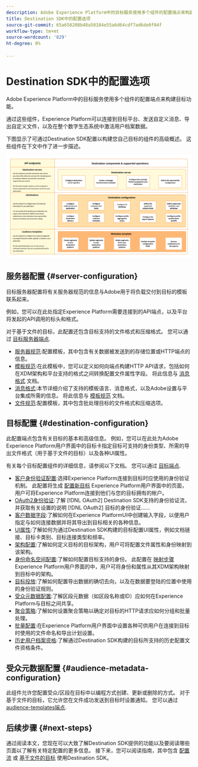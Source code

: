 ```yaml
---
description: Adobe Experience Platform中的目标服务使用多个组件的配置端点来构建目标功能。 了解这些组件如何结合使用，让Experience Platform能够连接到目标合作伙伴、发送自定义消息以及在整个数字生态系统中激活用户档案数据。
title: Destination SDK中的配置选项
source-git-commit: 65a658208b48a50184e55a6d64cdf7ad6de0f04f
workflow-type: tm+mt
source-wordcount: '829'
ht-degree: 0%

---
```



# Destination SDK中的配置选项

Adobe Experience Platform中的目标服务使用多个组件的配置端点来构建目标功能。

通过这些组件，Experience Platform可以连接到目标平台、发送自定义消息、导出自定义文件，以及在整个数字生态系统中激活用户档案数据。

下图显示了可通过Destination SDK配置以构建您自己目标的组件的高级概述。 这些组件在下文中作了进一步描述。

![显示Destination SDK组件、配置端点及其支持的操作的图表。](../assets/functionality/destination-sdk-components-diagram.png)

## 服务器配置 {#server-configuration}

目标服务器配置将有关服务器规范的信息与Adobe用于将负载交付到目标的模板联系起来。

例如，您可以在此处指定Experience Platform需要连接到的API端点，以及平台将发起的API调用的标头和格式。

对于基于文件的目标，此配置还包含目标支持的文件格式和压缩格式。 您可以通过 [目标服务器端点](../authoring-api/destination-server/create-destination-server.md).

* [服务器规范](destination-server/server-specs.md):配置模板，其中包含有关数据被发送到的存储位置或HTTP端点的信息。
* [模板规范](destination-server/templating-specs.md):在此模板中，您可以定义如何向端点构建HTTP API请求，包括如何在XDM架构和平台支持的格式之间转换配置文件属性字段。 将此信息与 [消息格式](destination-server/message-format.md) 文档。
* [消息格式](destination-server/message-format.md):本节详细介绍了支持的模板语言、消息格式，以及Adobe设置与平台集成所需的信息。 将此信息与 [模板规范](destination-server/templating-specs.md) 文档。
* [文件规范](destination-server/file-formatting.md):配置模板，其中包含批处理目标的文件格式和压缩选项。

## 目标配置 {#destination-configuration}

此配置端点包含有关目标的基本和高级信息。 例如，您可以在此处为Adobe Experience Platform用户界面中的目标卡指定目标可支持的身份类型、所需的导出文件格式（用于基于文件的目标）以及各种UI属性。

有关每个目标配置组件的详细信息，请参阅以下文档。 您可以通过 [目标端点](../authoring-api/destination-configuration/create-destination-configuration.md).

* [客户身份验证配置](destination-configuration/customer-authentication.md):选择Experience Platform连接到目标时应使用的身份验证机制。 此配置将生成 [配置新目标](../../ui/connect-destination.md) Experience Platform用户界面中的页面，用户可将Experience Platform连接到他们与您的目标拥有的帐户。
* [OAuth2身份验证](destination-configuration/oauth2-authentication.md):了解 [!DNL OAuth2] Destination SDK支持的身份验证流，并获取有关设置的说明 [!DNL OAuth2] 目标的身份验证……
* [客户数据字段](destination-configuration/customer-data-fields.md):了解如何在Experience PlatformUI中创建输入字段，以便用户指定与如何连接数据并将其导出到目标相关的各种信息。
* [UI属性](destination-configuration/ui-attributes.md):了解如何为通过Destination SDK构建的目标配置UI属性，例如文档链接、目标卡类别、目标连接类型和频率。
* [架构配置](destination-configuration/schema-configuration.md):了解如何定义目标的目标架构，用户可将配置文件属性和身份映射到该架构。
* [身份命名空间配置](destination-configuration/identity-namespace-configuration.md):了解如何配置目标支持的身份。 此配置在 [映射步骤](../../ui/activate-segment-streaming-destinations.md#mapping) Experience Platform用户界面的中，用户可将身份和属性从其XDM架构映射到目标中的架构。
* [目标投放](destination-configuration/destination-delivery.md):了解如何配置导出数据的确切去向，以及在数据要登陆的位置中使用的身份验证规则。
* [受众元数据配置](destination-configuration/audience-metadata-configuration.md):了解区段元数据（如区段名称或ID）应如何在Experience Platform与目标之间共享。
* [聚合策略](destination-configuration/aggregation-policy.md):了解如何设置聚合策略以确定对目标的HTTP请求应如何分组和批量处理。
* [批量配置](destination-configuration/batch-configuration.md):在Experience Platform用户界面中设置各种可供用户在连接到目标时使用的文件命名和导出计划设置。
* [历史用户档案资格](destination-configuration/historical-profile-qualifications.md):了解通过Destination SDK构建的目标所支持的历史配置文件资格条件。

## 受众元数据配置 {#audience-metadata-configuration}

此组件允许您配置受众/区段在目标中以编程方式创建、更新或删除的方式。 对于基于文件的目标，它允许您在文件成功发送到目标时设置通知。 您可以通过 [audience-templates端点](../metadata-api/create-audience-template.md).

## 后续步骤 {#next-steps}

通过阅读本文，您现在可以大致了解Destination SDK提供的功能以及要阅读哪些页面以了解有关特定配置的更多信息。 接下来，您可以阅读指南，其中包含 [配置流](../guides/configure-destination-instructions.md) 或 [基于文件的目标](../guides/configure-file-based-destination-instructions.md) 使用Destination SDK。
